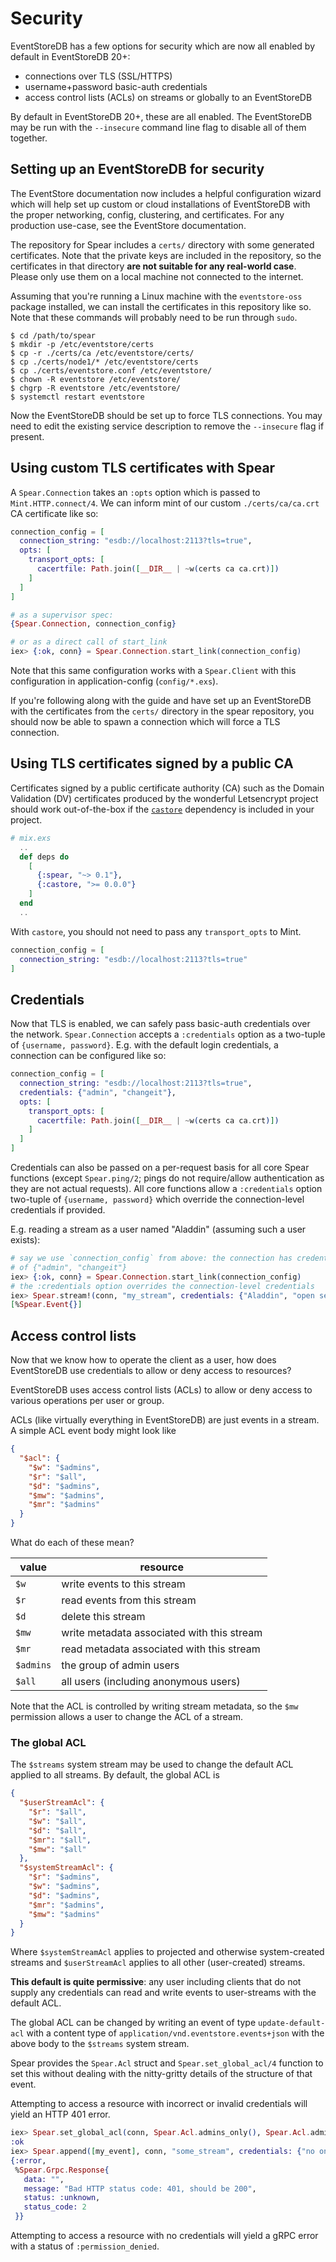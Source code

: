 # Security

EventStoreDB has a few options for security which are now all enabled by
default in EventStoreDB 20+:

- connections over TLS (SSL/HTTPS)
- username+password basic-auth credentials
- access control lists (ACLs) on streams or globally to an EventStoreDB

By default in EventStoreDB 20+, these are all enabled. The EventStoreDB
may be run with the `--insecure` command line flag to disable all of them
together.

## Setting up an EventStoreDB for security

The EventStore documentation now includes a helpful configuration wizard which
will help set up custom or cloud installations of EventStoreDB with the proper
networking, config, clustering, and certificates. For any production use-case,
see the EventStore documentation.

The repository for Spear includes a `certs/` directory with some generated
certificates. Note that the private keys are included in the repository, so the
certificates in that directory **are not suitable for any real-world case**.
Please only use them on a local machine not connected to the internet.

Assuming that you're running a Linux machine with the `eventstore-oss`
package installed, we can install the certificates in this repository like so.
Note that these commands will probably need to be run through `sudo`.

```console
$ cd /path/to/spear
$ mkdir -p /etc/eventstore/certs
$ cp -r ./certs/ca /etc/eventstore/certs/
$ cp ./certs/node1/* /etc/eventstore/certs
$ cp ./certs/eventstore.conf /etc/eventstore/
$ chown -R eventstore /etc/eventstore/
$ chgrp -R eventstore /etc/eventstore/
$ systemctl restart eventstore
```

Now the EventStoreDB should be set up to force TLS connections. You may
need to edit the existing service description to remove the `--insecure` flag
if present.

## Using custom TLS certificates with Spear

A `Spear.Connection` takes an `:opts` option which is passed to
`Mint.HTTP.connect/4`. We can inform mint of our custom `./certs/ca/ca.crt`
CA certificate like so:

```elixir
connection_config = [
  connection_string: "esdb://localhost:2113?tls=true",
  opts: [
    transport_opts: [
      cacertfile: Path.join([__DIR__ | ~w(certs ca ca.crt)])
    ]
  ]
]

# as a supervisor spec:
{Spear.Connection, connection_config}

# or as a direct call of start_link
iex> {:ok, conn} = Spear.Connection.start_link(connection_config)
```

Note that this same configuration works with a `Spear.Client` with this
configuration in application-config (`config/*.exs`).

If you're following along with the guide and have set up an EventStoreDB with
the certificates from the `certs/` directory in the spear repository, you
should now be able to spawn a connection which will force a TLS connection.

## Using TLS certificates signed by a public CA

Certificates signed by a public certificate authority (CA) such as the Domain
Validation (DV) certificates produced by the wonderful Letsencrypt project
should work out-of-the-box if the [`castore`](https://hex.pm/packages/castore)
dependency is included in your project.

```elixir
# mix.exs
  ..
  def deps do
    [
      {:spear, "~> 0.1"},
      {:castore, ">= 0.0.0"}
    ]
  end
  ..
```

With `castore`, you should not need to pass any `transport_opts` to Mint.

```elixir
connection_config = [
  connection_string: "esdb://localhost:2113?tls=true"
]
```

## Credentials

Now that TLS is enabled, we can safely pass basic-auth credentials over the
network. `Spear.Connection` accepts a `:credentials` option as a two-tuple
of `{username, password}`. E.g. with the default login credentials, a
connection can be configured like so:

```elixir
connection_config = [
  connection_string: "esdb://localhost:2113?tls=true",
  credentials: {"admin", "changeit"},
  opts: [
    transport_opts: [
      cacertfile: Path.join([__DIR__ | ~w(certs ca ca.crt)])
    ]
  ]
]
```

Credentials can also be passed on a per-request basis for all core Spear
functions (except `Spear.ping/2`; pings do not require/allow authentication
as they are not actual requests). All core functions allow a `:credentials`
option two-tuple of `{username, password}` which override the connection-level
credentials if provided.

E.g. reading a stream as a user named "Aladdin" (assuming such a user exists):

```elixir
# say we use `connection_config` from above: the connection has credentials
# of {"admin", "changeit"}
iex> {:ok, conn} = Spear.Connection.start_link(connection_config)
# the :credentials option overrides the connection-level credentials
iex> Spear.stream!(conn, "my_stream", credentials: {"Aladdin", "open sesame"}) |> Enum.take(1)
[%Spear.Event{}]
```

## Access control lists

Now that we know how to operate the client as a user, how does EventStoreDB
use credentials to allow or deny access to resources?

EventStoreDB uses access control lists (ACLs) to allow or deny access to
various operations per user or group.

ACLs (like virtually everything in EventStoreDB) are just events in a stream.
A simple ACL event body might look like

```json
{
  "$acl": {
    "$w": "$admins",
    "$r": "$all",
    "$d": "$admins",
    "$mw": "$admins",
    "$mr": "$admins"
  }
}
```

What do each of these mean?

| value | resource |
|------|---------|
| `$w` | write events to this stream |
| `$r` | read events from this stream |
| `$d` | delete this stream |
| `$mw` | write metadata associated with this stream |
| `$mr` | read metadata associated with this stream |
| `$admins` | the group of admin users |
| `$all` | all users (including anonymous users) |

Note that the ACL is controlled by writing stream metadata, so the `$mw`
permission allows a user to change the ACL of a stream.

### The global ACL

The `$streams` system stream may be used to change the default ACL applied to
all streams. By default, the global ACL is

```json
{
  "$userStreamAcl": {
    "$r": "$all",
    "$w": "$all",
    "$d": "$all",
    "$mr": "$all",
    "$mw": "$all"
  },
  "$systemStreamAcl": {
    "$r": "$admins",
    "$w": "$admins",
    "$d": "$admins",
    "$mr": "$admins",
    "$mw": "$admins"
  }
}
```

Where `$systemStreamAcl` applies to projected and otherwise system-created
streams and `$userStreamAcl` applies to all other (user-created) streams.

**This default is quite permissive**: any user including clients that do not
supply any credentials can read and write events to user-streams with the
default ACL.

The global ACL can be changed by writing an event of type `update-default-acl`
with a content type of `application/vnd.eventstore.events+json` with the above
body to the `$streams` system stream.

Spear provides the `Spear.Acl` struct and `Spear.set_global_acl/4` function
to set this without dealing with the nitty-gritty details of the structure
of that event.

Attempting to access a resource with incorrect or invalid credentials will
yield an HTTP 401 error.

```elixir
iex> Spear.set_global_acl(conn, Spear.Acl.admins_only(), Spear.Acl.admins_only())
:ok
iex> Spear.append([my_event], conn, "some_stream", credentials: {"no one", "no pass"})
{:error,
 %Spear.Grpc.Response{
   data: "",
   message: "Bad HTTP status code: 401, should be 200",
   status: :unknown,
   status_code: 2
 }}
```

Attempting to access a resource with no credentials will yield a gRPC error
with a status of `:permission_denied`.
